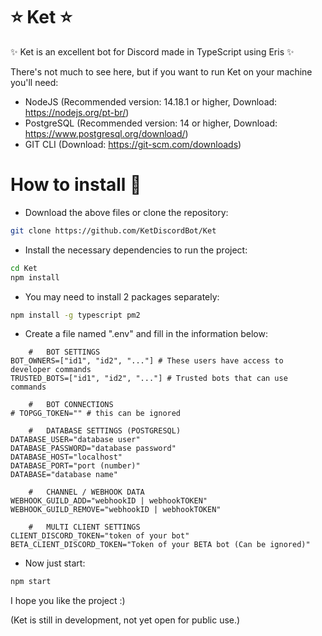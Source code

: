 # ⭐ Ket ⭐
✨ Ket is an excellent bot for Discord made in TypeScript using Eris ✨

There's not much to see here, but if you want to run Ket on your machine you'll need:
- NodeJS (Recommended version: 14.18.1 or higher, Download: https://nodejs.org/pt-br/)
- PostgreSQL (Recommended version: 14 or higher, Download: https://www.postgresql.org/download/)
- GIT CLI (Download: https://git-scm.com/downloads)

# How to install 🤔
- Download the above files or clone the repository:
```bash
git clone https://github.com/KetDiscordBot/Ket
```
- Install the necessary dependencies to run the project:
```bash
cd Ket
npm install
```
- You may need to install 2 packages separately:
```bash
npm install -g typescript pm2
```
- Create a file named ".env" and fill in the information below:
```env
    #   BOT SETTINGS
BOT_OWNERS=["id1", "id2", "..."] # These users have access to developer commands
TRUSTED_BOTS=["id1", "id2", "..."] # Trusted bots that can use commands

    #   BOT CONNECTIONS
# TOPGG_TOKEN="" # this can be ignored
    
    #   DATABASE SETTINGS (POSTGRESQL)
DATABASE_USER="database user"
DATABASE_PASSWORD="database password"
DATABASE_HOST="localhost"
DATABASE_PORT="port (number)"
DATABASE="database name"

    #   CHANNEL / WEBHOOK DATA
WEBHOOK_GUILD_ADD="webhookID | webhookTOKEN"
WEBHOOK_GUILD_REMOVE="webhookID | webhookTOKEN"
         
    #   MULTI CLIENT SETTINGS
CLIENT_DISCORD_TOKEN="token of your bot"
BETA_CLIENT_DISCORD_TOKEN="Token of your BETA bot (Can be ignored)"
```
- Now just start:
```bash
npm start
```

I hope you like the project :) 

(Ket is still in development, not yet open for public use.)